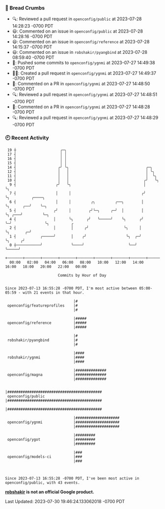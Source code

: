 ### 🍞 Bread Crumbs

 * 🔍: Reviewed a pull request in  `openconfig/public` at 2023-07-28 14:28:23 -0700 PDT
 * 😃: Commented on an issue in `openconfig/public` at 2023-07-28 14:28:16 -0700 PDT
 * 😃: Commented on an issue in `openconfig/reference` at 2023-07-28 14:15:37 -0700 PDT
 * 😃: Commented on an issue in `robshakir/pyangbind` at 2023-07-28 08:59:40 -0700 PDT
 * 🚢: Pushed some commits to `openconfig/ygnmi` at 2023-07-27 14:49:38 -0700 PDT
 * ✍🏼: Created a pull request in `openconfig/ygnmi` at 2023-07-27 14:49:37 -0700 PDT
 * 💬: Commented on a PR in  `openconfig/ygnmi` at 2023-07-27 14:48:50 -0700 PDT
 * 🔍: Reviewed a pull request in  `openconfig/ygnmi` at 2023-07-27 14:48:51 -0700 PDT
 * 💬: Commented on a PR in  `openconfig/ygnmi` at 2023-07-27 14:48:28 -0700 PDT
 * 🔍: Reviewed a pull request in  `openconfig/ygnmi` at 2023-07-27 14:48:29 -0700 PDT

### 🕘 Recent Activity
```
 19 ┼                    ╭─╮
 17 ┤                    │ │
 16 ┤                    │ │
 15 ┤                    │ │
 14 ┤                   ╭╯ ╰╮                                   ╭─╮
 12 ┤                   │   │                                   │ ╰╮
 11 ┤                   │   │                                   │  ╰╮
 10 ┤                   │   │                                  ╭╯   ╰╮
  9 ┤                  ╭╯   ╰╮                                 │     ╰╮
  7 ┤                  │     │                                ╭╯      ╰╮          ╭────╮
  6 ┤                  │     │         ╭╮         ╭──╮        │        ╰╮      ╭──╯    ╰─╮
  5 ┤                 ╭╯     │        ╭╯╰─╮     ╭─╯  │        │         ╰╮ ╭───╯         ╰─╮
  4 ┤                 │      ╰╮      ╭╯   ╰─────╯    ╰╮      ╭╯          ╰─╯               ╰╮          ╭
  2 ┤                 │       │     ╭╯                ╰╮     │                              ╰╮       ╭─╯
  1 ┤           ╭─────╯       │    ╭╯                  ╰╮  ╭─╯                               ╰╮     ╭╯
  0 ┼───────────╯             ╰────╯                    ╰──╯                                  ╰─────╯
    +───────+───────+───────+───────+───────+───────+───────+───────+───────+───────+───────+───────+────
  00:00   02:00   04:00   06:00   08:00   10:00   12:00   14:00   16:00   18:00   20:00   22:00   00:00   

						Commits by Hour of Day


Since 2023-07-13 16:55:28 -0700 PDT, I'm most active between 05:00-05:59 - with 21 events in that hour.

```



```
                               |#
 openconfig/featureprofiles    |#
                               |#

                               |#####
 openconfig/reference          |#####
                               |#####

                               |#
 robshakir/pyangbind           |#
                               |#

                               |####
 robshakir/ygnmi               |####
                               |####

                               |##############
 openconfig/magna              |##############
                               |##############

                               |###########################################
 openconfig/public             |###########################################
                               |###########################################

                               |####################
 openconfig/ygnmi              |####################
                               |####################

                               |#########
 openconfig/ygot               |#########
                               |#########

                               |###
 openconfig/models-ci          |###
                               |###



Since 2023-07-13 16:55:28 -0700 PDT, I've been most active in openconfig/public, with 43 events.

```
**[robshakir](mailto:robjs@google.com) is not an official Google product.**  


Last Updated: 2023-07-30 19:46:24.133062018 -0700 PDT
